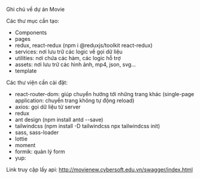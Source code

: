 Ghi chú về dự án Movie

Các thư mục cần tạo:

- Components
- pages
- redux, react-redux (npm i @reduxjs/toolkit react-redux)
- services: nơi lưu trữ các logic về gọi dữ liệu
- utilities: nơi chứa các hàm, các logic hỗ trợ
- assets: nơi lưu trữ các hình ảnh, mp4, json, svg...
- template

Các thư viện cần cài đặt:

- react-router-dom: giúp chuyển hướng tới những trang khác (single-page application: chuyển trang không tự động reload)
- axios: gọi dữ liệu từ server
- redux
- ant design (npm install antd --save)
- tailwindcss (npm install -D tailwindcss npx tailwindcss init)
- sass, sass-loader
- lottie
- moment
- formik: quản lý form
- yup:

Link truy cập lấy api:
http://movienew.cybersoft.edu.vn/swagger/index.html
